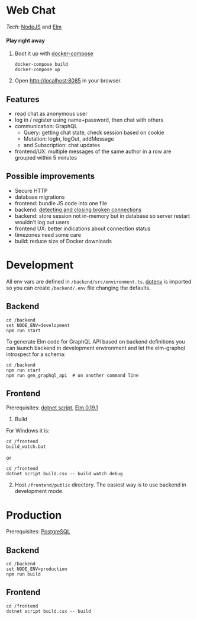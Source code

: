 # Web Chat

*Tech*: [NodeJS](https://nodejs.org) and [Elm](https://elm-lang.org)

#### Play right away

1. Boot it up with [docker-compose](https://docs.docker.com/compose/install/)

       docker-compose build
       docker-compose up

2. Open [http://localhost:8085](http://localhost:8085) in your browser.

## Features

- read chat as anonymous user
- log in / register using name+password, then chat with others
- communication: GraphQL
   - Query: getting chat state, check session based on cookie
   - Mutation: logIn, logOut, addMessage
   - and Subscription: chat updates
- frontend/UX: multiple messages of the same author in a row are grouped within 5 minutes

## Possible improvements

- Secure HTTP
- database migrations
- frontend: bundle JS code into one file
- backend: [detecting and closing broken connections](https://github.com/websockets/ws#how-to-detect-and-close-broken-connections)
- backend: store session not in-memory but in database so server restart wouldn't log out users
- frontend UX: better indications about connection status
- timezones need some care
- build: reduce size of Docker downloads


# Development

All env vars are defined in `/backend/src/environment.ts`. [dotenv](https://www.npmjs.com/package/dotenv) is imported so you can create `/backend/.env` file changing the defaults.

## Backend

    cd /backend
    set NODE_ENV=development
    npm run start


To generate Elm code for GraphQL API based on backend definitions you can launch backend in development environment and let the elm-graphql introspect for a schema:

    cd /backend
    npm run start
    npm run gen_graphql_api  # on another command line


## Frontend


Prerequisites: [dotnet script](https://github.com/filipw/dotnet-script), [Elm 0.19.1](https://guide.elm-lang.org/install/elm.html)


1. Build

For Windows it is:

    cd /frontend
    build_watch.bat

or

    cd /frontend
    dotnet script build.csx -- build watch debug


2. Host `/frontend/public` directory. The easiest way is to use backend in development mode.



# Production

Prerequisites: [PostgreSQL](https://www.postgresql.org/download/)

## Backend

    cd /backend
    set NODE_ENV=production
    npm run build

## Frontend

    cd /frontend
    dotnet script build.csx -- build
